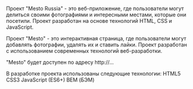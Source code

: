 Проект "Mesto Russia" - это веб-приложение, где пользователи могут делиться своими фотографиями и интересными местами, которые они посетили. Проект разработан на основе технологий HTML, CSS и JavaScript.

Проект "Mesto" - это интерактивная страница, где пользователи могут добавлять фотографии, удалять их и ставить лайки. Проект разработан с использованием современных технологий веб-разработки.

"Mesto" будет доступен по адресу http://...

В разработке проекта использованы следующие технологии:
HTML5
CSS3
JavaScript (ES6+)
BEM (БЭМ)


